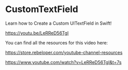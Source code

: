 # CustomTextField

Learn how to Create a Custom UITextField in Swift!

https://youtu.be/LeRReD56TgI

You can find all the resources for this video here:

https://store.rebeloper.com/youtube-channel-resources

https://www.youtube.com/watch?v=LeRReD56TgI&t=7s
